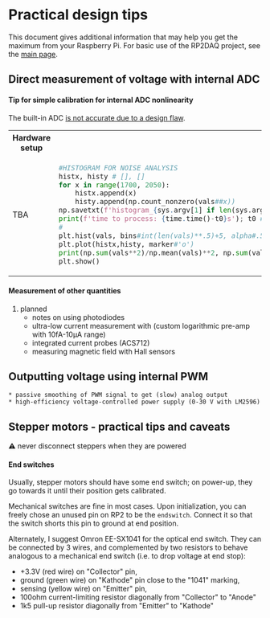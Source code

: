 # Practical design tips

This document gives additional information that may help you get the maximum from your Raspberry Pi. For basic use of the RP2DAQ project, see the [main page](README.md). 

## Direct measurement of voltage with internal ADC

#### Tip for simple calibration for internal ADC nonlinearity

The built-in ADC [is not accurate due to a design flaw](https://www.hackster.io/news/raspberry-pi-confirms-it-is-investigating-a-flaw-in-the-raspberry-pi-pico-rp2040-adc-95c393b55dfb).

<table> <tr>
<th> Hardware setup </th>
<th> Python script </th>
</tr> 

<tr> 
<td>
TBA
</td>

<td>


```python
#HISTOGRAM FOR NOISE ANALYSIS
histx, histy # [], [] 
for x in range(1700, 2050):
    histx.append(x)
    histy.append(np.count_nonzero(vals##x))
np.savetxt(f'histogram_{sys.argv[1] if len(sys.argv)>1 else "default"}.dat', np.vstack([histx,histy]).T)
print(f'time to process: {time.time()-t0}s'); t0 # time.time()
#
plt.hist(vals, bins#int(len(vals)**.5)+5, alpha#.5)
plt.plot(histx,histy, marker#'o')
print(np.sum(vals**2)/np.mean(vals)**2, np.sum(vals/np.mean(vals))**2, np.sum(vals**2)/np.mean(vals)**2-np.sum(vals/np.mean(vals))**2)
plt.show()
```
</td>

</tr>
</table>

#### Measurement of other quantities

 1. planned
	* notes on using photodiodes
	* ultra-low current measurement with (custom logarithmic pre-amp with 10fA-10μA range)
    * integrated current probes (ACS712)
    * measuring magnetic field with Hall sensors

## Outputting voltage using internal PWM 

    * passive smoothing of PWM signal to get (slow) analog output
    * high-efficiency voltage-controlled power supply (0-30 V with LM2596)


## Stepper motors - practical tips and caveats

 ⚠️ never disconnect steppers when they are powered

#### End switches

Usually, stepper motors should have some end switch; on power-up, they go towards it until their position gets calibrated. 

Mechanical switches are fine in most cases. Upon initialization, you can freely chose an unused pin on RP2 to be the ```endswitch```. Connect it so that the switch shorts this pin to ground at end position.

Alternately, I suggest Omron EE-SX1041 for the optical end switch. They can be connected by 3 wires, and complemented by two resistors to behave analogous to a mechanical end switch
(i.e. to drop voltage at end stop): 

 * +3.3V (red wire) on "Collector" pin, 
 * ground (green wire) on "Kathode" pin close to the "1041" marking, 
 * sensing (yellow wire) on "Emitter" pin, 
 * 100ohm current-limiting resistor diagonally from "Collector" to "Anode"
 * 1k5 pull-up resistor diagonally from "Emitter" to "Kathode"
